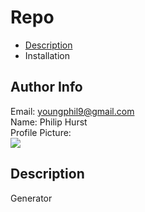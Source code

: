 # Repo

<ul><li><a href="#d">Description</a></li><li>Installation</li></ul> 
 
## Author Info 
 Email: youngphil9@gmail.com<br>
 Name: Philip Hurst<br>
 Profile Picture: <br> ![](https://avatars.githubusercontent.com/u/60010868?) 
 
## Description <span id="d"></span> 
Generator